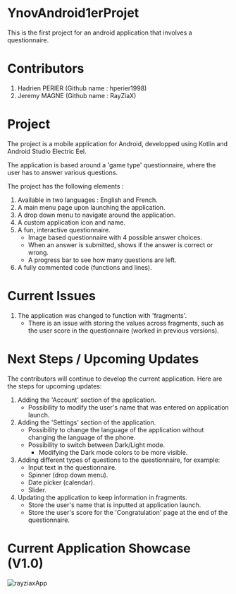 # YnovAndroid1erProjet
This is the first project for an android application that involves a questionnaire.

# Contributors
1. Hadrien PERIER (Github name : hperier1998)
2. Jeremy MAGNE (Github name : RayZiaX)

# Project
The project is a mobile application for Android, developped using Kotlin and Android Studio Electric Eel.

The application is based around a 'game type' questionnaire, where the user has to answer various questions.

The project has the following elements :
1. Available in two languages : English and French.
2. A main menu page upon launching the application.
3. A drop down menu to navigate around the application.
4. A custom application icon and name.
5. A fun, interactive questionnaire.
     - Image based questionnaire with 4 possible answer choices.
     - When an answer is submitted, shows if the answer is correct or wrong.
     - A progress bar to see how many questions are left.
 6. A fully commented code (functions and lines).

# Current Issues
1. The application was changed to function with 'fragments'.
     - There is an issue with storing the values across fragments, such as the user score in the questionnaire (worked in previous versions).

# Next Steps / Upcoming Updates
The contributors will continue to develop the current application. Here are the steps for upcoming updates:

1. Adding the 'Account' section of the application.
     - Possibility to modify the user's name that was entered on application launch.
2. Adding the 'Settings' section of the application.
     - Possibility to change the language of the application without changing the language of the phone.
     - Possibility to switch between Dark/Light mode.
          - Modifying the Dark mode colors to be more visible.
3. Adding different types of questions to the questionnaire, for example:
     - Input text in the questionnaire.
     - Spinner (drop down menu).
     - Date picker (calendar).
     - Slider.
4. Updating the application to keep information in fragments.
     - Store the user's name that is inputted at application launch.
     - Store the user's score for the 'Congratulation' page at the end of the questionnaire.
     
 # Current Application Showcase (V1.0)
 
 ![rayziaxApp](https://user-images.githubusercontent.com/56725813/217773456-857a8eee-4fc8-414d-a22a-4c5c9a768ce9.gif)

 
 
